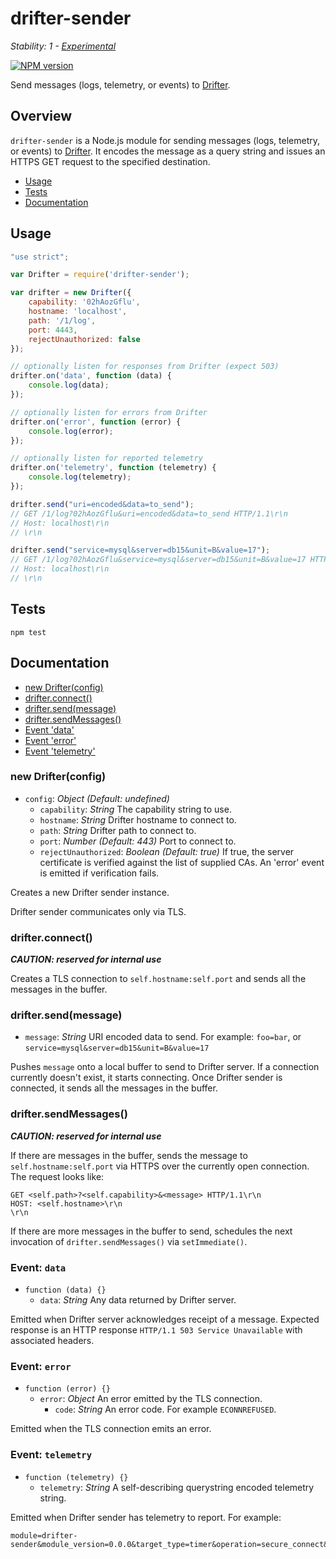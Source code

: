 # drifter-sender

_Stability: 1 - [Experimental](https://github.com/tristanls/stability-index#stability-1---experimental)_

[![NPM version](https://badge.fury.io/js/drifter-sender.png)](http://npmjs.org/package/drifter-sender)

Send messages (logs, telemetry, or events) to [Drifter](https://github.com/tristanls/drifter).

## Overview

`drifter-sender` is a Node.js module for sending messages (logs, telemetry, or events) to [Drifter](https://github.com/tristanls/drifter). It encodes the message as a query string and issues an HTTPS GET request to the specified destination.

  * [Usage](#usage)
  * [Tests](#tests)
  * [Documentation](#documentation)

## Usage

```javascript
"use strict";

var Drifter = require('drifter-sender');

var drifter = new Drifter({
    capability: '02hAozGflu',
    hostname: 'localhost',
    path: '/1/log',
    port: 4443,
    rejectUnauthorized: false
});

// optionally listen for responses from Drifter (expect 503)
drifter.on('data', function (data) {
    console.log(data);
});

// optionally listen for errors from Drifter
drifter.on('error', function (error) {
    console.log(error);
});

// optionally listen for reported telemetry
drifter.on('telemetry', function (telemetry) {
    console.log(telemetry);
});

drifter.send("uri=encoded&data=to_send");
// GET /1/log?02hAozGflu&uri=encoded&data=to_send HTTP/1.1\r\n
// Host: localhost\r\n
// \r\n

drifter.send("service=mysql&server=db15&unit=B&value=17");
// GET /1/log?02hAozGflu&service=mysql&server=db15&unit=B&value=17 HTTP/1.1\r\n
// Host: localhost\r\n
// \r\n

```

## Tests

    npm test

## Documentation

  * [new Drifter(config)](#new-drifterconfig)
  * [drifter.connect()](#drifterconnect)
  * [drifter.send(message)](#driftersendmessage)
  * [drifter.sendMessages()](#driftersendmessages)
  * [Event 'data'](#event-data)
  * [Event 'error'](#event-error)
  * [Event 'telemetry'](#event-telemetry)

### new Drifter(config)

* `config`: _Object_ _(Default: undefined)_
  * `capability`: _String_ The capability string to use.
  * `hostname`: _String_ Drifter hostname to connect to.
  * `path`: _String_ Drifter path to connect to.
  * `port`: _Number_ _(Default: 443)_ Port to connect to.
  * `rejectUnauthorized`: _Boolean_ _(Default: true)_ If true, the server certificate is verified against the list of supplied CAs. An 'error' event is emitted if verification fails.

Creates a new Drifter sender instance.

Drifter sender communicates only via TLS.

### drifter.connect()

_**CAUTION: reserved for internal use**_

Creates a TLS connection to `self.hostname:self.port` and sends all the messages in the buffer.

### drifter.send(message)

* `message`: _String_ URI encoded data to send. For example: `foo=bar`, or `service=mysql&server=db15&unit=B&value=17`

Pushes `message` onto a local buffer to send to Drifter server. If a connection currently doesn't exist, it starts connecting. Once Drifter sender is connected, it sends all the messages in the buffer.

### drifter.sendMessages()

_**CAUTION: reserved for internal use**_

If there are messages in the buffer, sends the message to `self.hostname:self.port` via HTTPS over the currently open connection. The request looks like:

```
GET <self.path>?<self.capability>&<message> HTTP/1.1\r\n
HOST: <self.hostname>\r\n
\r\n
```

If there are more messages in the buffer to send, schedules the next invocation of `drifter.sendMessages()` via `setImmediate()`.

### Event: `data`

* `function (data) {}`
  * `data`: _String_ Any data returned by Drifter server.

Emitted when Drifter server acknowledges receipt of a message. Expected response is an HTTP response `HTTP/1.1 503 Service Unavailable` with associated headers.

### Event: `error`

* `function (error) {}`
  * `error`: _Object_ An error emitted by the TLS connection.
    * `code`: _String_ An error code. For example `ECONNREFUSED`.

Emitted when the TLS connection emits an error.

### Event: `telemetry`

* `function (telemetry) {}`
  * `telemetry`: _String_ A self-describing querystring encoded telemetry string.

Emitted when Drifter sender has telemetry to report. For example:

```
module=drifter-sender&module_version=0.0.0&target_type=timer&operation=secure_connect&unit=ns&value=3713603
```
